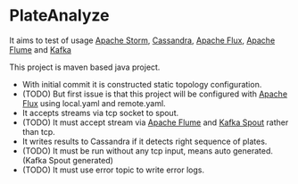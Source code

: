 # PlateAnalyze
It aims to test of usage [Apache Storm](https://github.com/apache/storm), [Cassandra](http://cassandra.apache.org/), [Apache Flux](https://github.com/apache/storm/tree/master/external/flux), [Apache Flume](https://flume.apache.org/) and [Kafka](http://kafka.apache.org/)

This project is maven based java project.

* With initial commit it is constructed static topology configuration. 
* (TODO) But first issue is that this project will be configured with [Apache Flux](https://github.com/apache/storm/tree/master/external/flux) using local.yaml and remote.yaml.
* It accepts streams via tcp socket to spout.
* (TODO) It must accept stream via [Apache Flume](https://flume.apache.org/) and [Kafka Spout](https://github.com/apache/storm/tree/master/external/storm-kafka) rather than tcp.
* It writes results to Cassandra if it detects right sequence of plates.
* (TODO) It must be run without any tcp input, means auto generated. (Kafka Spout generated)
* (TODO) It must use error topic to write error logs.
